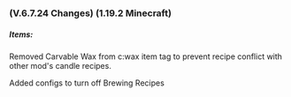 ### **(V.6.7.24 Changes) (1.19.2 Minecraft)**

##### Items:
Removed Carvable Wax from c:wax item tag to prevent recipe conflict with other mod's candle recipes.

Added configs to turn off Brewing Recipes
